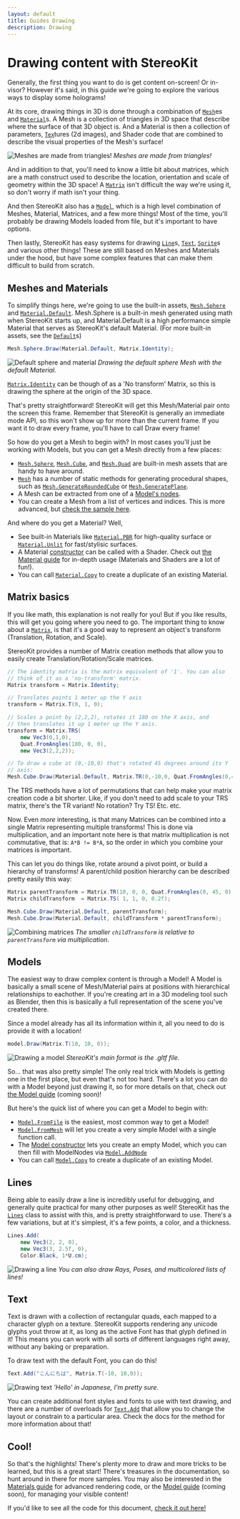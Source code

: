 ```yaml
---
layout: default
title: Guides Drawing
description: Drawing
---
```


# Drawing content with StereoKit

Generally, the first thing you want to do is get content on-screen! Or
in-visor? However it's said, in this guide we're going to explore the
various ways to display some holograms!

At its core, drawing things in 3D is done through a combination of
[`Mesh`]({{site.url}}/Pages/Reference/Mesh.html)es and
[`Material`]({{site.url}}/Pages/Reference/Material.html)s. A Mesh
is a collection of triangles in 3D space that describe where the
surface of that 3D object is. And a Material is then a collection
of parameters, [`Tex`]({{site.url}}/Pages/Reference/Tex.html)tures
(2d images), and Shader code that are combined to describe the
visual properties of the Mesh's surface!

![Meshes are made from triangles!]({{site.screen_url}}/Drawing_MeshLooksLike.jpg)
_Meshes are made from triangles!_

And in addition to that, you'll need to know a little bit about
matrices, which are a math construct used to describe the location,
orientation and scale of geometry within the 3D space! A [`Matrix`]({{site.url}}/Pages/Reference/Matrix.html)
isn't difficult the way we're using it, so don't worry if math
isn't your thing.

And then StereoKit also has a [`Model`]({{site.url}}/Pages/Reference/Model.html),
which is a high level combination of Meshes, Material, Matrices,
and a few more things! Most of the time, you'll probably be drawing
Models loaded from file, but it's important to have options.

Then lastly, StereoKit has easy systems for drawing [`Line`]({{site.url}}/Pages/Reference/Lines.html)s,
[`Text`]({{site.url}}/Pages/Reference/Text.html), [`Sprite`]({{site.url}}/Pages/Reference/Sprite.html)s
and various other things! These are still based on Meshes and
Materials under the hood, but have some complex features that can
make them difficult to build from scratch.

## Meshes and Materials

To simplify things here, we're going to use the built-in assets,
[`Mesh.Sphere`]({{site.url}}/Pages/Reference/Mesh/Sphere.html)
and [`Material.Default`]({{site.url}}/Pages/Reference/Material/Default.html).
Mesh.Sphere is a built-in mesh generated using math when StereoKit
starts up, and Material.Default is a high performance simple
Material that serves as StereoKit's default Material. (For more
built-in assets, see the [`Default`]({{site.url}}/Pages/Reference/Default.html)s)

```csharp
Mesh.Sphere.Draw(Material.Default, Matrix.Identity);
```

![Default sphere and material]({{site.screen_url}}/Drawing_Defaults.jpg)
_Drawing the default sphere Mesh with the default Material._

[`Matrix.Identity`]({{site.url}}/Pages/Reference/Matrix/Identity.html)
can be though of as a 'No transform' Matrix, so this is drawing the
sphere at the origin of the 3D space.

That's pretty straightforward! StereoKit will get this Mesh/Material
pair onto the screen this frame. Remember that StereoKit is
generally an immediate mode API, so this won't show up for more
than the current frame. If you want it to draw every frame, you'll
have to call Draw every frame!

So how do you get a Mesh to begin with? In most cases you'll just
be working with Models, but you can get a Mesh directly from a few
places:
 - [`Mesh.Sphere`]({{site.url}}/Pages/Reference/Mesh/Sphere.html), [`Mesh.Cube`]({{site.url}}/Pages/Reference/Mesh/Cube.html), and [`Mesh.Quad`]({{site.url}}/Pages/Reference/Mesh/Quad.html) are built-in mesh assets that are handy to have around.
 - [`Mesh`]({{site.url}}/Pages/Reference/Mesh.html) has a number of static methods for generating procedural shapes, such as [`Mesh.GenerateRoundedCube`]({{site.url}}/Pages/Reference/Mesh/GenerateRoundedCube.html) or [`Mesh.GeneratePlane`]({{site.url}}/Pages/Reference/Mesh/GeneratePlane.html).
 - A Mesh can be extracted from one of a [Model's nodes]({{site.url}}/Pages/Reference/ModelNode/Mesh.html).
 - You can create a Mesh from a list of vertices and indices. This is more advanced, but [check the sample here]({{site.url}}/Pages/Reference/Mesh/SetVerts.html).

And where do you get a Material? Well,
 - See built-in Materials like [`Material.PBR`]({{site.url}}/Pages/Reference/Default/MaterialPBR.html) for high-quality surface or [`Material.Unlit`]({{site.url}}/Pages/Reference/Default/MaterialUnlit.html) for fast/stylisic surfaces.
 - A Material [constructor]({{site.url}}/Pages/Reference/Material/Material.html) can be called with a Shader. Check out [the Material guide]({{site.url}}/Pages/Guides/Working-with-Materials.html) for in-depth usage (Materials and Shaders are a lot of fun!).
 - You can call [`Material.Copy`]({{site.url}}/Pages/Reference/Material/Copy.html) to create a duplicate of an existing Material.

## Matrix basics

If you like math, this explanation is not really for you! But if
you like results, this will get you going where you need to go. The
important thing to know about a [`Matrix`]({{site.url}}/Pages/Reference/Matrix.html),
is that it's a good way to represent an object's transform (Translation,
Rotation, and Scale).

StereoKit provides a number of Matrix creation methods that allow
you to easily create Translation/Rotation/Scale matrices.
```csharp
// The identity matrix is the matrix equivalent of '1'. You can also
// think of it as a 'no-transform' matrix.
Matrix transform = Matrix.Identity;

// Translates points 1 meter up the Y axis
transform = Matrix.T(0, 1, 0);

// Scales a point by (2,2,2), rotates it 180 on the X axis, and
// then translates it up 1 meter up the Y axis.
transform = Matrix.TRS(
	new Vec3(0,1,0),
	Quat.FromAngles(180, 0, 0),
	new Vec3(2,2,2));

// To draw a cube at (0,-10,0) that's rotated 45 degrees around its Y
// axis:
Mesh.Cube.Draw(Material.Default, Matrix.TR(0,-10,0, Quat.FromAngles(0,45,0)));
```

The TRS methods have a lot of permutations that can help make your
matrix creation code a bit shorter. Like, if you don't need to add
scale to your TRS matrix, there's the TR variant! No rotation? Try
TS! Etc. etc.

Now. Even _more_ interesting, is that many Matrices can be combined
into a single Matrix representing multiple transforms! This is done
via multiplication, and an important note here is that matrix
multiplication is not commutative, that is: `A*B != B*A`, so the
order in which you combine your matrices is important.

This can let you do things like, rotate around a pivot point, or
build a hierarchy of transforms! A parent/child position hierarchy
can be described pretty easily this way:
```csharp
Matrix parentTransform = Matrix.TR(10, 0, 0, Quat.FromAngles(0, 45, 0));
Matrix childTransform  = Matrix.TS( 1, 1, 0, 0.2f);

Mesh.Cube.Draw(Material.Default, parentTransform);
Mesh.Cube.Draw(Material.Default, childTransform * parentTransform);
```

![Combining matrices]({{site.screen_url}}/Drawing_MatrixCombine.jpg)
_The smaller `childTransform` is relative to `parentTransform` via multiplication._

## Models

The easiest way to draw complex content is through a Model! A Model
is basically a small scene of Mesh/Material pairs at positions with
hierarchical relationships to eachother. If you're creating art in
a 3D modeling tool such as Blender, then this is basically a full
representation of the scene you've created there.

Since a model already has all its information within it, all you
need to do is provide it with a location!
```csharp
model.Draw(Matrix.T(10, 10, 0));
```
![Drawing a model]({{site.screen_url}}/Drawing_Model.jpg)
_StereoKit's main format is the .gltf file._

So... that was also pretty simple! The only real trick with Models
is getting one in the first place, but even that's not too hard.
There's a lot you can do with a Model beyond just drawing it, so
for more details on that, check out [the Model guide](https://github.com/maluoi/StereoKit/blob/master/Examples/StereoKitTest/Demos/DemoNodes.cs) (coming soon)!

But here's the quick list of where you can get a Model to begin
with:
 - [`Model.FromFile`]({{site.url}}/Pages/Reference/Model/FromFile.html) is the easiest, most common way to get a Model!
 - [`Model.FromMesh`]({{site.url}}/Pages/Reference/Model/FromMesh.html) will let you create a very simple Model with a single function call.
 - The [Model constructor]({{site.url}}/Pages/Reference/Model/Model.html) lets you create an empty Model, which you can then fill with ModelNodes via [`Model.AddNode`]({{site.url}}/Pages/Reference/Model/AddNode.html)
 - You can call [`Model.Copy`]({{site.url}}/Pages/Reference/Model/Copy.html) to create a duplicate of an existing Model.

## Lines

Being able to easily draw a line is incredibly useful for
debugging, and generally quite practical for many other purposes as
well! StereoKit has the [`Lines`]({{site.url}}/Pages/Reference/Lines.html)
class to assist with this, and is pretty straightforward to use.
There's a few variations, but at it's simplest, it's a few points,
a color, and a thickness.
```csharp
Lines.Add(
	new Vec3(2, 2, 0),
	new Vec3(3, 2.5f, 0),
	Color.Black, 1*U.cm);
```
![Drawing a line]({{site.screen_url}}/Drawing_Lines.jpg)
_You can also draw Rays, Poses, and multicolored lists of lines!_

## Text

Text is drawn with a collection of rectangular quads, each mapped
to a character glyph on a texture. StereoKit supports rendering any
unicode glyphs yout throw at it, as long as the active Font has
that glyph defined in it! This means you can work with all sorts of
different languages right away, without any baking or preparation.

To draw text with the default Font, you can do this!
```csharp
Text.Add("こんにちは", Matrix.T(-10, 10,0));
```

![Drawing text]({{site.screen_url}}/Drawing_Text.jpg)
_'Hello' in Japanese, I'm pretty sure._

You can create additional font styles and fonts to use with text
drawing, and there are a number of overloads for [`Text.Add`]({{site.url}}/Pages/Reference/Text/Add.html)
that allow you to change the layout or constrain to a particular
area. Check the docs for the method for more information about that!

## Cool!

So that's the highlights! There's plenty more to draw and more
tricks to be learned, but this is a great start! There's treasures
in the documentation, so hunt around in there for more samples. You
may also be interested in the [Materials guide]({{site.url}}/Pages/Guides/Working-with-Materials.html)
for advanced rendering code, or the [Model guide](https://github.com/maluoi/StereoKit/blob/master/Examples/StereoKitTest/Demos/DemoNodes.cs)
(coming soon), for managing your visible content!

If you'd like to see all the code for this document,
[check it out here!](https://github.com/maluoi/StereoKit/blob/master/Examples/StereoKitTest/Guides/GuideDrawing.cs)

